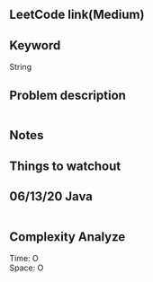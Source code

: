 ## LeetCode link(Medium)


## Keyword
String

## Problem description
```

```



## Notes


## Things to watchout

## 06/13/20 Java

```java


```
## Complexity Analyze
Time: O       \
Space: O
